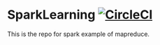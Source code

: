 # SparkLearning [![CircleCI](https://circleci.com/gh/yingy4/SparkLearning.svg?style=svg)](https://circleci.com/gh/yingy4/SparkLearning)

This is the repo for spark example of mapreduce.
